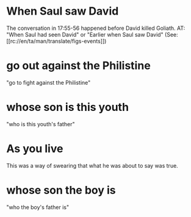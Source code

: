 # When Saul saw David

The conversation in 17:55-56 happened before David killed Goliath. AT: "When Saul had seen David" or "Earlier when Saul saw David" (See: [[rc://en/ta/man/translate/figs-events]])

# go out against the Philistine

"go to fight against the Philistine"

# whose son is this youth

"who is this youth's father"

# As you live

This was a way of swearing that what he was about to say was true.

# whose son the boy is

"who the boy's father is"